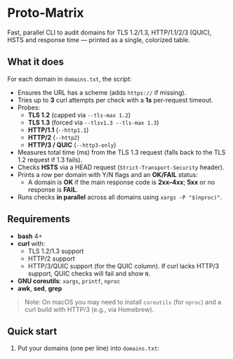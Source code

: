 # Proto-Matrix

Fast, parallel CLI to audit domains for TLS 1.2/1.3, HTTP/1.1/2/3 (QUIC), HSTS and response time — printed as a single, colorized table.

## What it does

For each domain in `domains.txt`, the script:

- Ensures the URL has a scheme (adds `https://` if missing).
- Tries up to **3** curl attempts per check with a **1s** per-request timeout.
- Probes:
  - **TLS 1.2** (capped via `--tls-max 1.2`)
  - **TLS 1.3** (forced via `--tlsv1.3 --tls-max 1.3`)
  - **HTTP/1.1** (`--http1.1`)
  - **HTTP/2** (`--http2`)
  - **HTTP/3 / QUIC** (`--http3-only`)
- Measures total time (ms) from the TLS 1.3 request (falls back to the TLS 1.2 request if 1.3 fails).
- Checks **HSTS** via a HEAD request (`Strict-Transport-Security` header).
- Prints a row per domain with Y/N flags and an **OK/FAIL** status:
  - A domain is **OK** if the main response code is **2xx–4xx**; **5xx** or no response is **FAIL**.
- Runs checks **in parallel** across all domains using `xargs -P "$(nproc)"`.

## Requirements

- **bash** 4+
- **curl** with:
  - TLS 1.2/1.3 support
  - HTTP/2 support
  - HTTP/3/QUIC support (for the QUIC column). If curl lacks HTTP/3 support, QUIC checks will fail and show `N`.
- **GNU coreutils**: `xargs`, `printf`, `nproc`
- **awk**, **sed**, **grep**

> Note: On macOS you may need to install `coreutils` (for `nproc`) and a curl build with HTTP/3 (e.g., via Homebrew).

## Quick start

1. Put your domains (one per line) into `domains.txt`:
